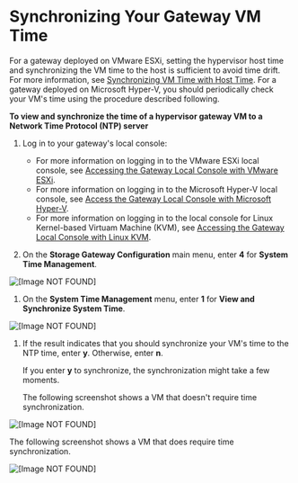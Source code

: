 # Synchronizing Your Gateway VM Time<a name="MaintenanceTimeSync-hyperv"></a>

For a gateway deployed on VMware ESXi, setting the hypervisor host time and synchronizing the VM time to the host is sufficient to avoid time drift\. For more information, see [Synchronizing VM Time with Host Time](configure-vmware.md#GettingStartedSyncVMTime-common)\. For a gateway deployed on Microsoft Hyper\-V, you should periodically check your VM's time using the procedure described following\. 

**To view and synchronize the time of a hypervisor gateway VM to a Network Time Protocol \(NTP\) server**

1. Log in to your gateway's local console:
   + For more information on logging in to the VMware ESXi local console, see [Accessing the Gateway Local Console with VMware ESXi](accessing-local-console.md#MaintenanceConsoleWindowVMware-common)\.
   + For more information on logging in to the Microsoft Hyper\-V local console, see [Access the Gateway Local Console with Microsoft Hyper\-V](accessing-local-console.md#MaintenanceConsoleWindowHyperV-common)\.
   + For more information on logging in to the local console for Linux Kernel\-based Virtuam Machine \(KVM\), see [Accessing the Gateway Local Console with Linux KVM](accessing-local-console.md#MaintenanceConsoleWindowKVM-common)\.

1. On the **Storage Gateway Configuration** main menu, enter **4** for **System Time Management**\.

      
![\[Image NOT FOUND\]](http://docs.aws.amazon.com/filegateway/latest/files3/images/LocalConsoleLogin.png)

1. On the **System Time Management** menu, enter **1** for **View and Synchronize System Time**\.

      
![\[Image NOT FOUND\]](http://docs.aws.amazon.com/filegateway/latest/files3/images/hyperv-timesync01.png)

1. If the result indicates that you should synchronize your VM's time to the NTP time, enter **y**\. Otherwise, enter **n**\.

   If you enter **y** to synchronize, the synchronization might take a few moments\.

   The following screenshot shows a VM that doesn't require time synchronization\.

      
![\[Image NOT FOUND\]](http://docs.aws.amazon.com/filegateway/latest/files3/images/hyperv-timesync02.png)

   The following screenshot shows a VM that does require time synchronization\.

      
![\[Image NOT FOUND\]](http://docs.aws.amazon.com/filegateway/latest/files3/images/hyperv-timesync03.png)